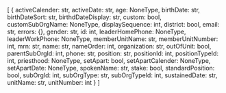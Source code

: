 [
  {
    activeCalender: str,
    activeDate: str,
    age: NoneType,
    birthDate: str,
    birthDateSort: str,
    birthdDateDisplay: str,
    custom: bool,
    customSubOrgName: NoneType,
    displaySequence: int,
    district: bool,
    email: str,
    errors: {},
    gender: str,
    id: int,
    leaderHomePhone: NoneType,
    leaderWorkPhone: NoneType,
    memberUnitName: str,
    memberUnitNumber: int,
    mrn: str,
    name: str,
    nameOrder: int,
    organization: str,
    outOfUnit: bool,
    parentSubOrgId: int,
    phone: str,
    position: str,
    positionId: int,
    positionTypeId: int,
    priesthood: NoneType,
    setApart: bool,
    setApartCalender: NoneType,
    setApartDate: NoneType,
    spokenName: str,
    stake: bool,
    standardPosition: bool,
    subOrgId: int,
    subOrgType: str,
    subOrgTypeId: int,
    sustainedDate: str,
    unitName: str,
    unitNumber: int
  }
]